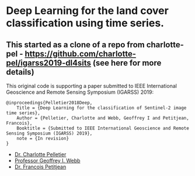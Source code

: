 # Deep Learning for the land cover classification using time series.
## This started as a clone of a repo from charlotte-pel - https://github.com/charlotte-pel/igarss2019-dl4sits (see here for more details)

This original code is supporting a paper submitted to IEEE International Geoscience and Remote Sensing Symposium (IGARSS) 2019:
```
@inproceedings{Pelletier2018Deep,
    Title = {Deep Learning for the classification of Sentinel-2 image time series},
    Author = {Pelletier, Charlotte and Webb, Geoffrey I and Petitjean, Francois},
    Booktitle = {Submitted to IEEE International Geoscience and Remote Sensing Symposium (IGARSS) 2019},
    note = {In revision}
}
```
 - [Dr. Charlotte Pelletier](https://sites.google.com/site/charpelletier)
 - [Professor Geoffrey I. Webb](http://i.giwebb.com/)
 - [Dr. Francois Petitjean](http://www.francois-petitjean.com/Research/)
